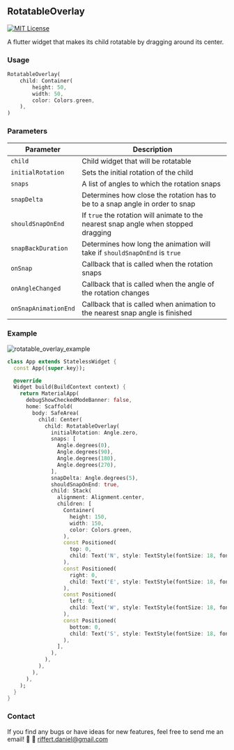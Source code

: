 ## RotatableOverlay

[![MIT License](https://img.shields.io/badge/License-MIT-green.svg)](https://choosealicense.com/licenses/mit/)

A flutter widget that makes its child rotatable by dragging around its center.

### Usage

```dart
RotatableOverlay(
    child: Container(
        height: 50,
        width: 50,
        color: Colors.green,
    ),
)
```

### Parameters

| Parameter | Description |
|---|---|
| `child` | Child widget that will be rotatable |
| `initialRotation` | Sets the initial rotation of the child |
| `snaps` | A list of angles to which the rotation snaps |
| `snapDelta` | Determines how close the rotation has to be to a snap angle in order to snap |
| `shouldSnapOnEnd` | If `true` the rotation will animate to the nearest snap angle when stopped dragging |
| `snapBackDuration` | Determines how long the animation will take if `shouldSnapOnEnd` is `true` |
| `onSnap` | Callback that is called when the rotation snaps |
| `onAngleChanged` | Callback that is called when the angle of the rotation changes |
| `onSnapAnimationEnd` | Callback that is called when animation to the nearest snap angle is finished |

### Example

![rotatable_overlay_example](https://github.com/daniel-riffi/rotatable_overlay/assets/48239596/a8d96979-530e-4985-9f77-9bd622e20547)

```dart
class App extends StatelessWidget {
  const App({super.key});

  @override
  Widget build(BuildContext context) {
    return MaterialApp(
      debugShowCheckedModeBanner: false,
      home: Scaffold(
        body: SafeArea(
          child: Center(
            child: RotatableOverlay(
              initialRotation: Angle.zero,
              snaps: [
                Angle.degrees(0),
                Angle.degrees(90),
                Angle.degrees(180),
                Angle.degrees(270),
              ],
              snapDelta: Angle.degrees(5),
              shouldSnapOnEnd: true,
              child: Stack(
                alignment: Alignment.center,
                children: [
                  Container(
                    height: 150,
                    width: 150,
                    color: Colors.green,
                  ),
                  const Positioned(
                    top: 0,
                    child: Text('N', style: TextStyle(fontSize: 18, fontWeight: FontWeight.bold)),
                  ),
                  const Positioned(
                    right: 0,
                    child: Text('E', style: TextStyle(fontSize: 18, fontWeight: FontWeight.bold)),
                  ),
                  const Positioned(
                    left: 0,
                    child: Text('W', style: TextStyle(fontSize: 18, fontWeight: FontWeight.bold)),
                  ),
                  const Positioned(
                    bottom: 0,
                    child: Text('S', style: TextStyle(fontSize: 18, fontWeight: FontWeight.bold)),
                  ),
                ],
              ),
            ),
          ),
        ),
      ),
    );
  }
}
```

### Contact

If you find any bugs or have ideas for new features, feel free to send me an email! 👋
📧 riffert.daniel@gmail.com
